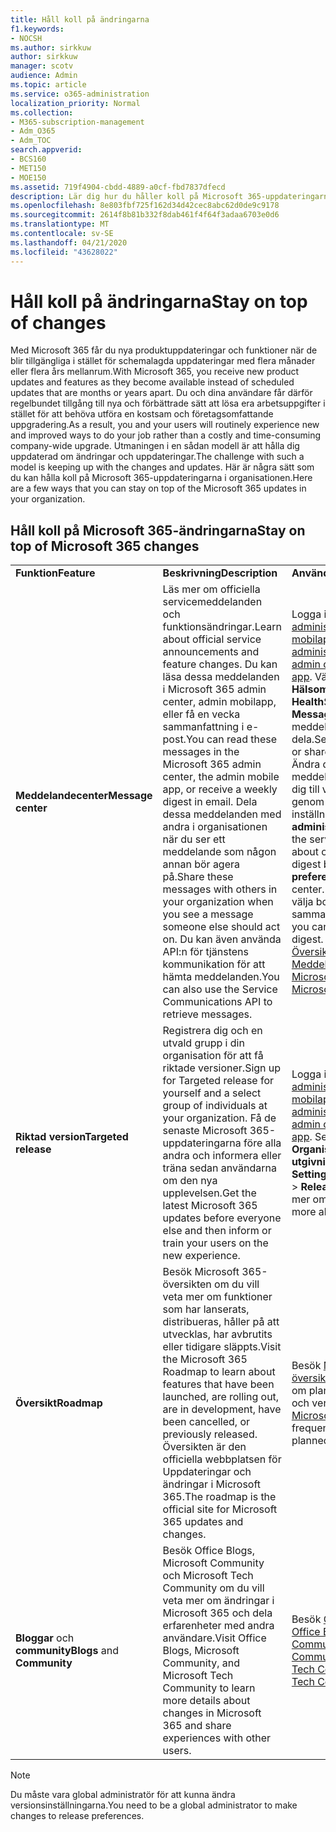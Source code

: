 ```yaml
---
title: Håll koll på ändringarna
f1.keywords:
- NOCSH
ms.author: sirkkuw
author: sirkkuw
manager: scotv
audience: Admin
ms.topic: article
ms.service: o365-administration
localization_priority: Normal
ms.collection:
- M365-subscription-management
- Adm_O365
- Adm_TOC
search.appverid:
- BCS160
- MET150
- MOE150
ms.assetid: 719f4904-cbdd-4889-a0cf-fbd7837dfecd
description: Lär dig hur du håller koll på Microsoft 365-uppdateringarna med Message center, Targeted Release, Roadmap och Blogs och Community.
ms.openlocfilehash: 8e803fbf725f162d34d42cec8abc62d0de9c9178
ms.sourcegitcommit: 2614f8b81b332f8dab461f4f64f3adaa6703e0d6
ms.translationtype: MT
ms.contentlocale: sv-SE
ms.lasthandoff: 04/21/2020
ms.locfileid: "43628022"
---
```

# <a name="stay-on-top-of-changes"></a><span data-ttu-id="7caf6-103">Håll koll på ändringarna</span><span class="sxs-lookup"><span data-stu-id="7caf6-103">Stay on top of changes</span></span>

<span data-ttu-id="7caf6-104">Med Microsoft 365 får du nya produktuppdateringar och funktioner när de blir tillgängliga i stället för schemalagda uppdateringar med flera månader eller flera års mellanrum.</span><span class="sxs-lookup"><span data-stu-id="7caf6-104">With Microsoft 365, you receive new product updates and features as they become available instead of scheduled updates that are months or years apart.</span></span> <span data-ttu-id="7caf6-105">Du och dina användare får därför regelbundet tillgång till nya och förbättrade sätt att lösa era arbetsuppgifter i stället för att behöva utföra en kostsam och företagsomfattande uppgradering.</span><span class="sxs-lookup"><span data-stu-id="7caf6-105">As a result, you and your users will routinely experience new and improved ways to do your job rather than a costly and time-consuming company-wide upgrade.</span></span> <span data-ttu-id="7caf6-106">Utmaningen i en sådan modell är att hålla dig uppdaterad om ändringar och uppdateringar.</span><span class="sxs-lookup"><span data-stu-id="7caf6-106">The challenge with such a model is keeping up with the changes and updates.</span></span> <span data-ttu-id="7caf6-107">Här är några sätt som du kan hålla koll på Microsoft 365-uppdateringarna i organisationen.</span><span class="sxs-lookup"><span data-stu-id="7caf6-107">Here are a few ways that you can stay on top of the Microsoft 365 updates in your organization.</span></span>

## <a name="stay-on-top-of-microsoft-365-changes"></a><span data-ttu-id="7caf6-108">Håll koll på Microsoft 365-ändringarna</span><span class="sxs-lookup"><span data-stu-id="7caf6-108">Stay on top of Microsoft 365 changes</span></span>

||||
|:-----|:-----|:-----|
|<span data-ttu-id="7caf6-109">**Funktion**</span><span class="sxs-lookup"><span data-stu-id="7caf6-109">**Feature**</span></span> <br/> |<span data-ttu-id="7caf6-110">**Beskrivning**</span><span class="sxs-lookup"><span data-stu-id="7caf6-110">**Description**</span></span> <br/> |<span data-ttu-id="7caf6-111">**Användning**</span><span class="sxs-lookup"><span data-stu-id="7caf6-111">**How to use**</span></span> <br/> |
|<span data-ttu-id="7caf6-112">**Meddelandecenter**</span><span class="sxs-lookup"><span data-stu-id="7caf6-112">**Message center**</span></span> <br/> |<span data-ttu-id="7caf6-113">Läs mer om officiella servicemeddelanden och funktionsändringar.</span><span class="sxs-lookup"><span data-stu-id="7caf6-113">Learn about official service announcements and feature changes.</span></span> <span data-ttu-id="7caf6-114">Du kan läsa dessa meddelanden i Microsoft 365 admin center, admin mobilapp, eller få en vecka sammanfattning i e-post.</span><span class="sxs-lookup"><span data-stu-id="7caf6-114">You can read these messages in the Microsoft 365 admin center, the admin mobile app, or receive a weekly digest in email.</span></span> <span data-ttu-id="7caf6-115">Dela dessa meddelanden med andra i organisationen när du ser ett meddelande som någon annan bör agera på.</span><span class="sxs-lookup"><span data-stu-id="7caf6-115">Share these messages with others in your organization when you see a message someone else should act on.</span></span> <span data-ttu-id="7caf6-116">Du kan även använda API:n för tjänstens kommunikation för att hämta meddelanden.</span><span class="sxs-lookup"><span data-stu-id="7caf6-116">You can also use the Service Communications API to retrieve messages.</span></span>  <br/> |<span data-ttu-id="7caf6-117">Logga in på [administrationscenter](../admin-overview/about-the-admin-center.md) eller [mobilappen för administration](../admin-overview/admin-mobile-app.md).</span><span class="sxs-lookup"><span data-stu-id="7caf6-117">Sign in to the [admin center](../admin-overview/about-the-admin-center.md) or [admin mobile app](../admin-overview/admin-mobile-app.md).</span></span> <span data-ttu-id="7caf6-118">Välj \> **Hälsomeddelandecenter**. **Health**</span><span class="sxs-lookup"><span data-stu-id="7caf6-118">Select **Health** \> **Message center**.</span></span> <span data-ttu-id="7caf6-119">Markera ett meddelande du vill läsa eller dela.</span><span class="sxs-lookup"><span data-stu-id="7caf6-119">Select a message to read or share.</span></span>  <br/> <span data-ttu-id="7caf6-120">Ändra de tjänster som visas för meddelanden om eller anmäl dig till veckosammandraget genom att välja Redigera inställningar i **administrationscentret.**</span><span class="sxs-lookup"><span data-stu-id="7caf6-120">Change the services you see messages about or opt-in to the weekly digest by choosing **Edit preferences** in the admin center.</span></span> <span data-ttu-id="7caf6-121">Det är också där du kan välja bort den veckovisa sammandrag.</span><span class="sxs-lookup"><span data-stu-id="7caf6-121">This is also where you can opt-out of the weekly digest.</span></span>  <br/> [<span data-ttu-id="7caf6-122">Översikt över Meddelandecentret för Microsoft 365</span><span class="sxs-lookup"><span data-stu-id="7caf6-122">Overview of the Microsoft 365 Message center</span></span>](message-center.md) <br/> |
|<span data-ttu-id="7caf6-123">**Riktad version**</span><span class="sxs-lookup"><span data-stu-id="7caf6-123">**Targeted release**</span></span> <br/> |<span data-ttu-id="7caf6-124">Registrera dig och en utvald grupp i din organisation för att få riktade versioner.</span><span class="sxs-lookup"><span data-stu-id="7caf6-124">Sign up for Targeted release for yourself and a select group of individuals at your organization.</span></span> <span data-ttu-id="7caf6-125">Få de senaste Microsoft 365-uppdateringarna före alla andra och informera eller träna sedan användarna om den nya upplevelsen.</span><span class="sxs-lookup"><span data-stu-id="7caf6-125">Get the latest Microsoft 365 updates before everyone else and then inform or train your users on the new experience.</span></span>  <br/> |<span data-ttu-id="7caf6-126">Logga in på [administrationscenter](../admin-overview/about-the-admin-center.md) eller [mobilappen för administration](../admin-overview/admin-mobile-app.md).</span><span class="sxs-lookup"><span data-stu-id="7caf6-126">Sign in to the [admin center](../admin-overview/about-the-admin-center.md) or [admin mobile app](../admin-overview/admin-mobile-app.md).</span></span> <span data-ttu-id="7caf6-127">Selece **Inställningar** \> **OrganisationsprofilEns** \> **utgivningsinställningar**.</span><span class="sxs-lookup"><span data-stu-id="7caf6-127">Selece **Settings** \> **Organization profile** \> **Release preferences**.</span></span> <span data-ttu-id="7caf6-128">Läs mer om [Riktad version](release-options-in-office-365.md).</span><span class="sxs-lookup"><span data-stu-id="7caf6-128">Learn more about [Targeted release](release-options-in-office-365.md).</span></span>  <br/> |
|<span data-ttu-id="7caf6-129">**Översikt**</span><span class="sxs-lookup"><span data-stu-id="7caf6-129">**Roadmap**</span></span> <br/> |<span data-ttu-id="7caf6-130">Besök Microsoft 365-översikten om du vill veta mer om funktioner som har lanserats, distribueras, håller på att utvecklas, har avbrutits eller tidigare släppts.</span><span class="sxs-lookup"><span data-stu-id="7caf6-130">Visit the Microsoft 365 Roadmap to learn about features that have been launched, are rolling out, are in development, have been cancelled, or previously released.</span></span> <span data-ttu-id="7caf6-131">Översikten är den officiella webbplatsen för Uppdateringar och ändringar i Microsoft 365.</span><span class="sxs-lookup"><span data-stu-id="7caf6-131">The roadmap is the official site for Microsoft 365 updates and changes.</span></span>  <br/> |<span data-ttu-id="7caf6-132">Besök [Microsoft 365-översikten](https://www.microsoft.com/microsoft-365/roadmap) ofta och lär dig mer om planerade uppdateringar och versioner.</span><span class="sxs-lookup"><span data-stu-id="7caf6-132">Visit the [Microsoft 365 Roadmap](https://www.microsoft.com/microsoft-365/roadmap) frequently and learn about planned updates and releases.</span></span>  <br/> |
|<span data-ttu-id="7caf6-133">**Bloggar** och **community**</span><span class="sxs-lookup"><span data-stu-id="7caf6-133">**Blogs** and **Community**</span></span> <br/> |<span data-ttu-id="7caf6-134">Besök Office Blogs, Microsoft Community och Microsoft Tech Community om du vill veta mer om ändringar i Microsoft 365 och dela erfarenheter med andra användare.</span><span class="sxs-lookup"><span data-stu-id="7caf6-134">Visit Office Blogs, Microsoft Community, and Microsoft Tech Community to learn more details about changes in Microsoft 365 and share experiences with other users.</span></span>  <br/> |<span data-ttu-id="7caf6-135">Besök [Office-bloggar](https://www.microsoft.com/en-us/microsoft-365/blog/).</span><span class="sxs-lookup"><span data-stu-id="7caf6-135">Visit [Office Blogs](https://www.microsoft.com/en-us/microsoft-365/blog/).</span></span> <span data-ttu-id="7caf6-136">Besök [Microsoft Community](https://answers.microsoft.com).</span><span class="sxs-lookup"><span data-stu-id="7caf6-136">Visit [Microsoft Community](https://answers.microsoft.com).</span></span> <span data-ttu-id="7caf6-137">Besök [Microsoft Tech Community](https://techcommunity.microsoft.com).</span><span class="sxs-lookup"><span data-stu-id="7caf6-137">Visit [Microsoft Tech Community](https://techcommunity.microsoft.com).</span></span>  <br/> |

> [!NOTE]
> <span data-ttu-id="7caf6-138">Du måste vara global administratör för att kunna ändra versionsinställningarna.</span><span class="sxs-lookup"><span data-stu-id="7caf6-138">You need to be a global administrator to make changes to release preferences.</span></span>
